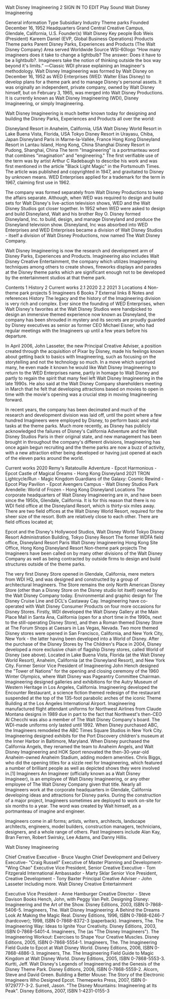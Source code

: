 Walt Disney Imagineering
2
SIGN IN TO EDIT
Play Sound
Walt Disney Imagineering

General information
Type
Subsidiary
Industry
Theme parks
Founded
December 16, 1952
Headquarters
Grand Central Creative Campus, Glendale, California, U.S.
Founder(s)
Walt Disney
Key people
Bob Weis (President)
Kareem Daniel (EVP, Global Business Operations)
Products
Theme parks
Parent
Disney Parks, Experiences and Products
(The Walt Disney Company)
Area served
Worldwide
Source
WSI-60logo
“How many imagineers does it take to change a lightbulb? The answer: Does it have to be a lightbulb?. Imagineers take the notion of thinking outside the box way beyond it's limits.”
―Classic WDI phrase explaining an Imagineer's methodology.
Walt Disney Imagineering was formed by Walt Disney on December 16, 1952 as WED Enterprises (WED: Walter Elias Disney) to develop plans for a theme park and to manage Disney's personal assets. It was originally an independent, private company, owned by Walt Disney himself, but on February 3, 1965, was merged into Walt Disney Productions. It is currently known as Walt Disney Imagineering (WDI), Disney Imagineering, or simply Imagineering.

Walt Disney Imagineering is much better known today for designing and building the Disney Parks, Experiences and Products all over the world:

Disneyland Resort in Anaheim, California, USA
Walt Disney World Resort in Lake Buena Vista, Florida, USA
Tokyo Disney Resort in Urayasu, Chiba, Japan
Disneyland Paris in Marne-la-Vallée, France
Hong Kong Disneyland Resort in Lantau Island, Hong Kong, China
Shanghai Disney Resort in Pudong, Shanghai, China
The term "Imagineering" is a portmanteau word that combines "imagination" and "engineering." The first verifiable use of the term was by artist Arthur C Radebaugh to describe his work and was first mentioned in the article "Black Light Magic" in the Portsmouth Times. The article was published and copyrighted in 1947, and gravitated to Disney by unknown means. WED Enterprises applied for a trademark for the term in 1967, claiming first use in 1962.

The company was formed separately from Walt Disney Productions to keep the affairs separate. Although, when WED was required to design and build sets for Walt Disney's live-action television shows, WED and the Walt Disney Studios got closer together. In 1952 when WED were asked to design and build Disneyland, Walt and his brother Roy O. Disney formed Disneyland, Inc. to build, design, and manage Disneyland and produce the Disneyland television show. Disneyland, Inc was absorbed into WED Enterprises and WED Enterprises became a division of Walt Disney Studios - itself a division of Walt Disney Productions, now named The Walt Disney Company.

Walt Disney Imagineering is now the research and development arm of Disney Parks, Experiences and Products. Imagineering also includes Walt Disney Creative Entertainment, the company which utilizes Imagineering techniques among others to create shows, fireworks displays and parades at the Disney theme parks which are significant enough not to be developed by the entertainment studios at that theme park.


Contents
1	History
2	Current works
2.1	2020
2.2	2021
3	Locations
4	Non-theme park projects
5	Imagineers
6	Books
7	External links
8	Notes and references
History
The legacy and the history of the Imagineering division is very rich and complex. Ever since the founding of WED Enterprises, when Walt Disney's favorites at the Walt Disney Studios were handpicked to design an immersive themed experience now known as Disneyland, the company has been shrouded in mystery and its secrets are proudly guarded by Disney executives as senior as former CEO Michael Eisner, who had regular meetings with the Imagineers up until a few years before his departure.

In April 2006, John Lasseter, the new Principal Creative Adviser, a position created through the acquisition of Pixar by Disney, made his feelings known about getting back to basics with Imagineering, such as focusing on the storytelling and not the technology so much. In a move which surprised many, he even made it known he would like Walt Disney Imagineering to return to the WED Enterprises name, partly in homage to Walt Disney and partly to regain the spirit that many feel left Walt Disney Imagineering in the late 1990s. He also said at the Walt Disney Company shareholders meeting in March that he felt that developing attractions based on movies to open in time with the movie's opening was a crucial step in moving Imagineering forward.

In recent years, the company has been decimated and much of the research and development division was laid off, until the point where a few hundred Imagineers were employed by Disney, to perform basic and vital tasks at the theme parks. Much more recently, as Disney has publicly acknowledged the failures of Disney's California Adventure and the Walt Disney Studios Paris in their original state, and new management has been brought in throughout the company's different divisions, Imagineering has once again begun recruiting and the theme parks are now a buzz of activity, with a new attraction either being developed or having just opened at each of the eleven parks around the world.

Current works
2020
Remy's Ratatouille Adventure - Epcot
Harmonious - Epcot
Castle of Magical Dreams - Hong Kong Disneyland
2021
TRON Lightcycle/Run - Magic Kingdom
Guardians of the Galaxy: Cosmic Rewind - Epcot
Play Pavilion - Epcot
Avengers Campus - Walt Disney Studios Park
Arendelle: World of Frozen - Hong Kong Disneyland
Locations
The corporate headquarters of Walt Disney Imagineering are in, and have been since the 1950s, Glendale, California. It is for this reason that there is no WDI field office at the Disneyland Resort, which is thirty-six miles away. There are two field offices at the Walt Disney World Resort, required for the sheer size of the resort. Both are relatively close to each other. There are field offices located at;

Epcot and the Disney's Hollywood Studios, Walt Disney World
Tokyo Disney Resort Administration Building, Tokyo Disney Resort
The former WDFA field office, Disneyland Resort Paris
Walt Disney Imagineering Hong Kong Site Office, Hong Kong Disneyland Resort
Non-theme park projects
The Imagineers have been called on by many other divisions of the Walt Disney Company as well as being contracted by outside firms to design and build structures outside of the theme parks.

The very first Disney Store opened in Glendale, California, mere meters from WDI HQ, and was designed and constructed by a group of architectural Imagineers. The Store remains the only North American Disney Store (other than a Disney Store on the Disney studio lot itself) owned by the Walt Disney Company today.
Environmental and graphic design for The Disney Cruise Line and DCL's Castaway Cay.
Imagineering have co-operated with Walt Disney Consumer Products on four more occasions for Disney Stores. Firstly, WDI developed the Walt Disney Gallery at the Main Place Mall in Santa Ana, California (open for a short time in the 1990s, next to the still-operating Disney Store), and then a Roman themed Disney Store at The Forum Shops at Caesars in Las Vegas, Nevada. Two more themed Disney stores were opened in San Francisco, California, and New York City, New York - the latter having been developed into a World of Disney.
After the purchase of the Disney Stores by The Children's Place in 2004, Disney developed a more exclusive chain of flagship Disney stores, called World of Disney (see above). Located in Lake Buena Vista, Florida (at the Walt Disney World Resort), Anaheim, California (at the Disneyland Resort), and New York City.
Former Senior Vice President of Imagineering John Hench designed the "Tower of Nations" for the opening and closing ceremony of the 1960 Winter Olympics, where Walt Disney was Pageantry Committee Chairman.
Imagineering designed galleries and exhibitions for the Autry Museum of Western Heritage in Los Angeles, California.
Imagineering developed the Encounter Restaurant, a science fiction themed redesign of the restaurant suspended at the top of the 135-foot parabolic arches of the iconic Theme Building at the Los Angeles International Airport.
Imagineering manufactured flight attendant uniforms for Northwest Airlines from Claude Montana designs in 1989 due in part to the fact that Northwest's then-CEO Al Checchi was also a member of The Walt Disney Company's board. The WDI-made uniforms only lasted until 1992.
When Disney purchased ABC, the Imagineers remodeled the ABC Times Square Studios in New York City.
Imagineering designed exhibits for the Port Discovery children's museum at the Inner Harbor in Baltimore, Maryland.
When Disney purchased the California Angels, they renamed the team to Anaheim Angels, and Walt Disney Imagineering and HOK Sport renovated the then-30-year-old Anaheim-owned Anaheim Stadium, adding modern amenities.
Chris Biggs, who did the opening titles for a sizzle reel for Imagineering, which featured a number of brilliant people as well as depicted shows they were involved in.[1]
Imagineers
An Imagineer (officially known as a Walt Disney Imagineer), is an employee of Walt Disney Imagineering, or any other employee of The Walt Disney Company given that title. Nearly all Imagineers work at the corporate headquarters in Glendale, California developing ideas and attractions for Disney parks. During the construction of a major project, Imagineers sometimes are deployed to work on-site for six months to a year. The word was created by Walt himself, as a portmanteau of imagine and engineer.

Imagineers come in all forms; artists, writers, architects, landscape architects, engineers, model builders, construction managers, technicians, designers, and a whole range of others. Past Imagineers include Alan Kay, Bran Ferren, Robert Swirsky, Lee Adams, and Danny Hillis.

Walt Disney Imagineering

Chief Creative Executive - Bruce Vaughn
Chief Development and Delivery Executive- "Craig Russell"
Executive of Master Planning and Development- "Wing Chao"
Executive Vice President, Senior Creative Executive - Tom Fitzgerald
International Ambassador - Marty Sklar
Senior Vice President, Creative Development - Tony Baxter
Principal Creative Adviser - John Lasseter
Including more.
Walt Disney Creative Entertainment

Executive Vice President - Anne Hamburger
Creative Director - Steve Davison
Books
Hench, John, with Peggy Van Pelt. Designing Disney: Imagineering and the Art of the Show. Disney Editions, 2003, ISBN 0-7868-5406-5.
Imagineers, The. Walt Disney Imagineering: A Behind the Dreams Look At Making the Magic Real. Disney Editions, 1996, ISBN 0-7868-6246-7 (hardcover); 1998, ISBN 0-7868-8372-3 (paperback).
Imagineers, The. The Imagineering Way: Ideas to Ignite Your Creativity. Disney Editions, 2003, ISBN 0-7868-5401-4.
Imagineers, The (as "The Disney Imagineers"). The Imagineering Workout: Exercises to Shape Your Creative Muscles. Disney Editions, 2005, ISBN 0-7868-5554-1.
Imagineers, The. The Imagineering Field Guide to Epcot at Walt Disney World. Disney Editions, 2006, ISBN 0-7868-4886-3.
Imagineers, The. The Imagineering Field Guide to Magic Kingdom at Walt Disney World. Disney Editions, 2005, ISBN 0-7868-5553-3.
Kurtti, Jeff. Walt Disney's Legends of Imagineering and the Genesis of the Disney Theme Park. Disney Editions, 2006, ISBN 0-7868-5559-2.
Alcorn, Steve and David Green. Building a Better Mouse: The Story of the Electronic Imagineers Who Designed Epcot. Themeperks Press, 2007, ISBN 0-9729777-3-2.
Surrell, Jason. "The Disney Mountains: Imagineering at Its Peak". Disney Editions, 2007, ISBN 1-4231-0155-3